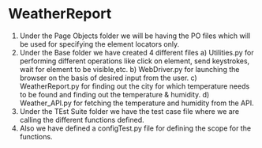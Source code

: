 # WeatherReport
1) Under the Page Objects folder we will be having the PO files which will be used for specifying the element locators only.
2) Under the Base folder we have created 4 different files
 a) Utilities.py for performing different operations like click on element, send keystrokes, wait for element to be visible,etc.
 b) WebDriver.py for launching the browser on the basis of desired input from the user.
 c) WeatherReport.py for finding out the city for which temperature needs to be found and finding out the temperature & humidity.
 d) Weather_API.py for fetching the temperature and humidity from the API.
3) Under the TEst Suite folder we have the test case file where we are calling the different functions defined.
4) Also we have defined a configTest.py file for defining the scope for the functions.
